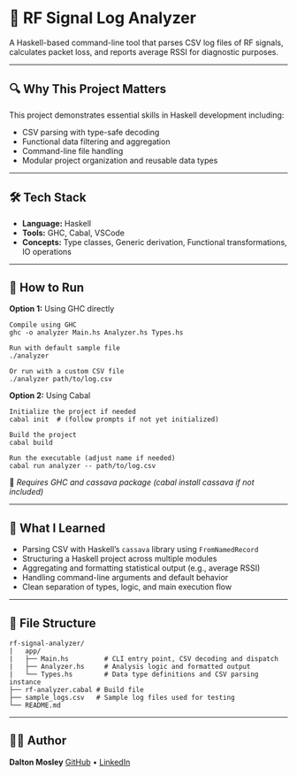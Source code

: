 # 🧠 RF Signal Log Analyzer

A Haskell-based command-line tool that parses CSV log files of RF signals, calculates packet loss, and reports average RSSI for diagnostic purposes.

---

## 🔍 Why This Project Matters

This project demonstrates essential skills in Haskell development including:

- CSV parsing with type-safe decoding
- Functional data filtering and aggregation
- Command-line file handling
- Modular project organization and reusable data types

---

## 🛠️ Tech Stack

- **Language:** Haskell
- **Tools:** GHC, Cabal, VSCode
- **Concepts:** Type classes, Generic derivation, Functional transformations, IO operations

---

## 🚀 How to Run

**Option 1:** Using GHC directly

```
Compile using GHC
ghc -o analyzer Main.hs Analyzer.hs Types.hs

Run with default sample file
./analyzer

Or run with a custom CSV file
./analyzer path/to/log.csv
```

**Option 2:** Using Cabal

```
Initialize the project if needed
cabal init  # (follow prompts if not yet initialized)

Build the project
cabal build

Run the executable (adjust name if needed)
cabal run analyzer -- path/to/log.csv
```

📌 _Requires GHC and cassava package (cabal install cassava if not included)_

---

## 📘 What I Learned

- Parsing CSV with Haskell’s `cassava` library using `FromNamedRecord`
- Structuring a Haskell project across multiple modules
- Aggregating and formatting statistical output (e.g., average RSSI)
- Handling command-line arguments and default behavior
- Clean separation of types, logic, and main execution flow

---

## 📁 File Structure

```
rf-signal-analyzer/
|   app/
|   ├── Main.hs         # CLI entry point, CSV decoding and dispatch
|   ├── Analyzer.hs     # Analysis logic and formatted output
|   └── Types.hs        # Data type definitions and CSV parsing instance
├── rf-analyzer.cabal # Build file
├── sample_logs.csv   # Sample log files used for testing
└── README.md
```

---

## 🧑‍💻 Author

**Dalton Mosley**
[GitHub](https://github.com/DaltonMo) • [LinkedIn](https://www.linkedin.com/in/dalton-lee-mosley/)

